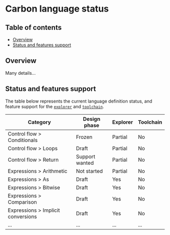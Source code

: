 # Carbon language status

<!--
Part of the Carbon Language project, under the Apache License v2.0 with LLVM
Exceptions. See /LICENSE for license information.
SPDX-License-Identifier: Apache-2.0 WITH LLVM-exception
-->

<!-- toc -->

## Table of contents

-   [Overview](#overview)
-   [Status and features support](#status-and-features-support)

<!-- tocstop -->

## Overview

Many details...

## Status and features support

The table below represents the current language definition status, and feature
support for the [`explorer`](/explorer/README.md) and
[`toolchain`](/toolchain/).

| Category                           | Design phase   | Explorer | Toolchain |
| ---------------------------------- | -------------- | -------- | --------- |
| Control flow > Conditionals        | Frozen         | Partial  | No        |
| Control flow > Loops               | Draft          | Partial  | No        |
| Control flow > Return              | Support wanted | Partial  | No        |
| Expressions > Arithmetic           | Not started    | Partial  | No        |
| Expressions > As                   | Draft          | Yes      | No        |
| Expressions > Bitwise              | Draft          | Yes      | No        |
| Expressions > Comparison           | Draft          | Yes      | No        |
| Expressions > Implicit conversions | Draft          | Yes      | No        |
| ...                                | ...            | ...      | ...       |
